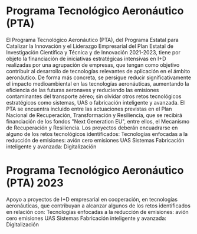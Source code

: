# Programa Tecnológico Aeronáutico (PTA)
El Programa Tecnológico Aeronáutico (PTA), del Programa Estatal para Catalizar la Innovación y el Liderazgo Empresarial del Plan Estatal de Investigación Científica y Técnica y de Innovación 2021-2023, tiene por objeto la financiación de iniciativas estratégicas intensivas en I+D realizadas por una agrupación de empresas, que tengan como objetivo contribuir al desarrollo de tecnologías relevantes de aplicación en el ámbito aeronáutico.
De forma más concreta, se persigue reducir significativamente el impacto medioambiental en las tecnologías aeronáuticas, aumentando la eficiencia de las futuras aeronaves y reduciendo las emisiones contaminantes del transporte aéreo; sin olvidar otros retos tecnológicos estratégicos como sistemas, UAS o fabricación inteligente y avanzada.
El PTA se encuentra incluido entre las actuaciones previstas en el Plan Nacional de Recuperación, Transformación y Resiliencia, que se recibirá financiación de los fondos "Next Generation EU", entre ellos, el Mecanismo de Recuperación y Resiliencia.
Los proyectos deberán encuadrarse en alguno de los retos tecnológicos identificados:
Tecnologías enfocadas a la reducción de emisiones: avión cero emisiones
UAS
Sistemas
Fabricación inteligente y avanzada: Digitalización

# Programa Tecnológico Aeronáutico (PTA) 2023
Apoyo a proyectos de I+D empresarial en cooperación, en tecnologías aeronáuticas, que contribuyan a alcanzar algunos de los retos identificados en relación con:
Tecnologías enfocadas a la reducción de emisiones: avión cero emisiones
UAS
Sistemas
Fabricación inteligente y avanzada: Digitalización